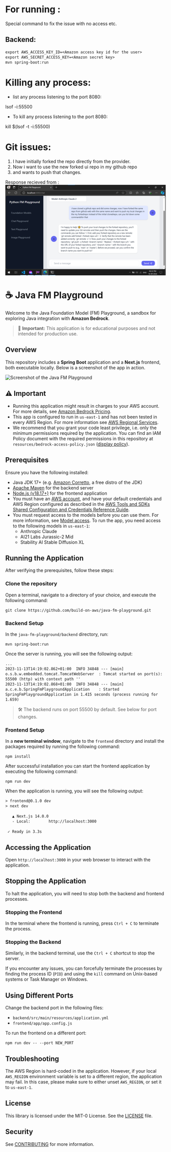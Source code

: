 # For running :

Special command to fix the issue with no access etc.

## Backend:

```
export AWS_ACCESS_KEY_ID=<Amazon access key id for the user>
export AWS_SECRET_ACCESS_KEY=<Amazon secret key>
mvn spring-boot:run
```

# Killing any process:

- list any process listening to the port 8080:

lsof -i:55500

- To kill any process listening to the port 8080:

kill $(lsof -t -i:55500)

# Git issues:

1. I have initially forked the repo directly from the provider.
2. Now i want to use the new forked ui repo in my github repo
3. and wants to push that changes.

Response recieved from :
![Own chat with Meta LLM 3](image.png)

# ☕ Java FM Playground

Welcome to the Java Foundation Model (FM) Playground, a sandbox for exploring Java integration with **Amazon Bedrock**.

> 🚨 **Important:** This application is for educational purposes and not intended for production use.

## Overview

This repository includes a **Spring Boot** application and a **Next.js** frontend, both executable locally. Below is a screenshot of the app in action.

![Screenshot of the Java FM Playground](resources/screenshot.png)

## ⚠ Important

- Running this application might result in charges to your AWS account. For more details, see [Amazon Bedrock Pricing](https://aws.amazon.com/bedrock/pricing/).
- This app is configured to run in `us-east-1` and has not been tested in every AWS Region. For more information see [AWS Regional Services](https://aws.amazon.com/about-aws/global-infrastructure/regional-product-services).
- We recommend that you grant your code least privilege, i.e. only the minimum permissions required by the application. You can find an IAM Policy document with the required permissions in this repository at `resources/bedrock-access-policy.json` ([display policy](./resources/bedrock-access-policy.json)).

## Prerequisites

Ensure you have the following installed:

- Java JDK 17+ (e.g. [Amazon Corretto](https://aws.amazon.com/corretto), a free distro of the JDK)
- [Apache Maven](https://maven.apache.org/install.html) for the backend server
- [Node.js (v18.17+)](https://docs.npmjs.com/downloading-and-installing-node-js-and-npm) for the frontend application
- You must have an [AWS account](https://aws.amazon.com/free/), and have your default credentials and AWS Region configured as described in the [AWS Tools and SDKs Shared Configuration and Credentials Reference Guide](https://docs.aws.amazon.com/credref/latest/refdocs/creds-config-files.html).
- You must request access to the models before you can use them. For more information, see [Model access](https://docs.aws.amazon.com/bedrock/latest/userguide/model-access.html). To run the app, you need access to the following models in `us-east-1`:
  - Anthropic Claude
  - AI21 Labs Jurassic-2 Mid
  - Stability AI Stable Diffusion XL

## Running the Application

After verifying the prerequisites, follow these steps:

### Clone the repository

Open a terminal, navigate to a directory of your choice, and execute the following command:

```shell
git clone https://github.com/build-on-aws/java-fm-playground.git
```

### Backend Setup

In the `java-fm-playground/backend` directory, run:

```shell
mvn spring-boot:run
```

Once the server is running, you will see the following output:

```shell
...
2023-11-13T14:19:02.862+01:00  INFO 34848 --- [main] o.s.b.w.embedded.tomcat.TomcatWebServer  : Tomcat started on port(s): 55500 (http) with context path ''
2023-11-13T14:19:02.868+01:00  INFO 34848 --- [main] a.c.e.b.SpringFmPlaygroundApplication    : Started SpringFmPlaygroundApplication in 1.415 seconds (process running for 1.659)
```

> 🛠 The backend runs on port 55500 by default. See below for port changes.

### Frontend Setup

In a **new terminal window**, navigate to the `frontend` directory and install the packages required by running the following command:

```shell
npm install
```

After successful installation you can start the frontend application by executing the following command:

```shell
npm run dev
```

When the application is running, you will see the following output:

```shell
> frontend@0.1.0 dev
> next dev

   ▲ Next.js 14.0.0
   - Local:        http://localhost:3000

 ✓ Ready in 3.3s
```

## Accessing the Application

Open `http://localhost:3000` in your web browser to interact with the application.

## Stopping the Application

To halt the application, you will need to stop both the backend and frontend processes.

### Stopping the Frontend

In the terminal where the frontend is running, press `Ctrl + C` to terminate the process.

### Stopping the Backend

Similarly, in the backend terminal, use the `Ctrl + C` shortcut to stop the server.

If you encounter any issues, you can forcefully terminate the processes by finding the process ID (`PID`) and using the `kill` command on Unix-based systems or Task Manager on Windows.

## Using Different Ports

Change the backend port in the following files:

- `backend/src/main/resources/application.yml`
- `frontend/app/app.config.js`

To run the frontend on a different port:

```shell
npm run dev -- --port NEW_PORT
```

## Troubleshooting

The AWS Region is hard-coded in the application. However, if your local `AWS_REGION` environment variable is set to a different region, the application may fail. In this case, please make sure to either unset `AWS_REGION`, or set it to `us-east-1`.

## License

This library is licensed under the MIT-0 License. See the [LICENSE](LICENSE) file.

## Security

See [CONTRIBUTING](CONTRIBUTING.md#security-issue-notifications) for more information.
